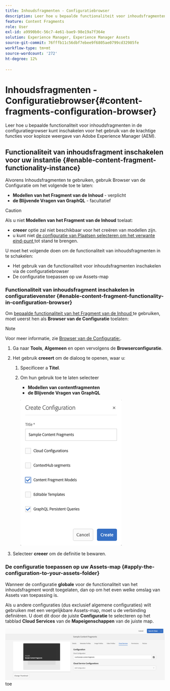 ```yaml
---
title: Inhoudsfragmenten - Configuratiebrowser
description: Leer hoe u bepaalde functionaliteit voor inhoudsfragmenten in de configuratiegrowser kunt inschakelen voor het gebruik van Adobe Experience Manager-functies voor krachtige koploze levering.
feature: Content Fragments
role: User
exl-id: a9990b0c-56c7-4e61-bae9-98e19a7f364e
solution: Experience Manager, Experience Manager Assets
source-git-commit: 76fffb11c56dbf7ebee9f6805ae0799cd32985fe
workflow-type: tm+mt
source-wordcount: '272'
ht-degree: 12%

---
```


# Inhoudsfragmenten - Configuratiebrowser{#content-fragments-configuration-browser}

Leer hoe u bepaalde functionaliteit voor inhoudsfragmenten in de configuratiegrowser kunt inschakelen voor het gebruik van de krachtige functies voor koploze weergave van Adobe Experience Manager (AEM).

## Functionaliteit van inhoudsfragment inschakelen voor uw instantie {#enable-content-fragment-functionality-instance}

Alvorens Inhoudsfragmenten te gebruiken, gebruik Browser van de Configuratie **&#x200B;**&#x200B;om het volgende toe te laten:

* **Modellen van het Fragment van de Inhoud** - verplicht
* **de Blijvende Vragen van GraphQL** - facultatief

>[!CAUTION]
>
>Als u niet **Modellen van het Fragment van de Inhoud** toelaat:
>
>* **creeer** optie zal niet beschikbaar voor het creëren van modellen zijn.
>* u kunt niet [ de configuratie van Plaatsen selecteren om het verwante eind-punt ](/help/sites-developing/headless/graphql-api/graphql-endpoint.md#enabling-graphql-endpoint) tot stand te brengen.

U moet het volgende doen om de functionaliteit van inhoudsfragmenten in te schakelen:

* Het gebruik van de functionaliteit voor inhoudsfragmenten inschakelen via de configuratiebrowser
* De configuratie toepassen op uw Assets-map

### Functionaliteit van inhoudsfragment inschakelen in configuratievenster {#enable-content-fragment-functionality-in-configuration-browser}

Om [ bepaalde functionaliteit van het Fragment van de Inhoud ](#creating-a-content-fragment-model) te gebruiken, moet u **&#x200B;**&#x200B;eerst hen als **Browser van de Configuratie** toelaten:

>[!NOTE]
>
>Voor meer informatie, zie [ Browser van de Configuratie:](/help/sites-administering/configurations.md#using-configuration-browser).

1. Ga naar **Tools**, **Algemeen** en open vervolgens de **Browserconfiguratie**.

1. Het gebruik **creeert** om de dialoog te openen, waar u:

   1. Specificeer a **Titel**.
   1. Om hun gebruik toe te laten selecteer
      * **Modellen van contentfragmenten**
      * **de Blijvende Vragen van GraphQL**

      ![ bepaalt configuratie ](assets/cfm-conf-01.png)

1. Selecteer **creeer** om de definitie te bewaren.

<!-- 1. Select the location appropriate to your website. -->

### De configuratie toepassen op uw Assets-map {#apply-the-configuration-to-your-assets-folder}

Wanneer de configuratie **globale** voor de functionaliteit van het inhoudsfragment wordt toegelaten, dan op om het even welke omslag van Assets van toepassing is.

Als u andere configuraties (dus exclusief algemene configuraties) wilt gebruiken met een vergelijkbare Assets-map, moet u de verbinding definiëren. U doet dit door de juiste **Configuratie** te selecteren op het tabblad **Cloud Services** van de **Mapeigenschappen** van de juiste map.

![ pas configuratie ](assets/cfm-conf-02.png) toe
